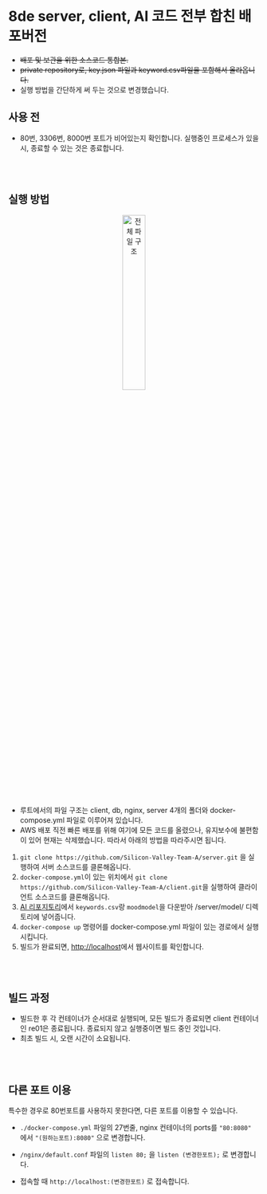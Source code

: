 # 8de server, client, AI 코드 전부 합친 배포버전
* ~~배포 및 보관을 위한 소스코드 통합본.~~
* ~~private repository로, key.json 파일과 keyword.csv파일을 포함해서 올라옵니다.~~
* 실행 방법을 간단하게 써 두는 것으로 변경했습니다.

## 사용 전
* 80번, 3306번, 8000번 포트가 비어있는지 확인합니다. 실행중인 프로세스가 있을 시, 종료할 수 있는 것은 종료합니다.

<br/><br/>

## 실행 방법
<p align="center"><img width="30%" src="https://user-images.githubusercontent.com/57509844/180640251-522c259a-8475-4417-87a7-5d30abc47371.png" alt="전체 파일 구조"/></p>

* 루트에서의 파일 구조는 client, db, nginx, server 4개의 폴더와 docker-compose.yml 파일로 이루어져 있습니다.
* AWS 배포 직전 빠른 배포를 위해 여기에 모든 코드를 올렸으나, 유지보수에 불편함이 있어 현재는 삭제했습니다. 따라서 아래의 방법을 따라주시면 됩니다.

1. `git clone https://github.com/Silicon-Valley-Team-A/server.git` 을 실행하여 서버 소스코드를 클론해옵니다.
2. `docker-compose.yml`이 있는 위치에서 `git clone https://github.com/Silicon-Valley-Team-A/client.git`을 실행하여 클라이언트 소스코드를 클론해옵니다.
3. [AI 리포지토리](https://github.com/Silicon-Valley-Team-A/AI)에서 `keywords.csv`랑 `moodmodel`을 다운받아 /server/model/ 디렉토리에 넣어줍니다.
4. `docker-compose up` 명령어를 docker-compose.yml 파일이 있는 경로에서 실행시킵니다.
5. 빌드가 완료되면, [http://localhost](http://localhost)에서 웹사이트를 확인합니다.

<br/><br/>

## 빌드 과정
* 빌드한 후 각 컨테이너가 순서대로 실행되며, 모든 빌드가 종료되면 client 컨테이너인 re01은 종료됩니다. 종료되지 않고 실행중이면 빌드 중인 것입니다.
* 최초 빌드 시, 오랜 시간이 소요됩니다.

<br/><br/>

## 다른 포트 이용 
특수한 경우로 80번포트를 사용하지 못한다면, 다른 포트를 이용할 수 있습니다.

* `./docker-compose.yml` 파일의 27번줄, nginx 컨테이너의 ports를 `"80:8080"` 에서 `"(원하는포트):8080"` 으로 변경합니다.
* `/nginx/default.conf` 파일의 `listen 80;` 을 `listen (변경한포트);` 로 변경합니다.

* 접속할 때 `http://localhost:(변경한포트)` 로 접속합니다.
